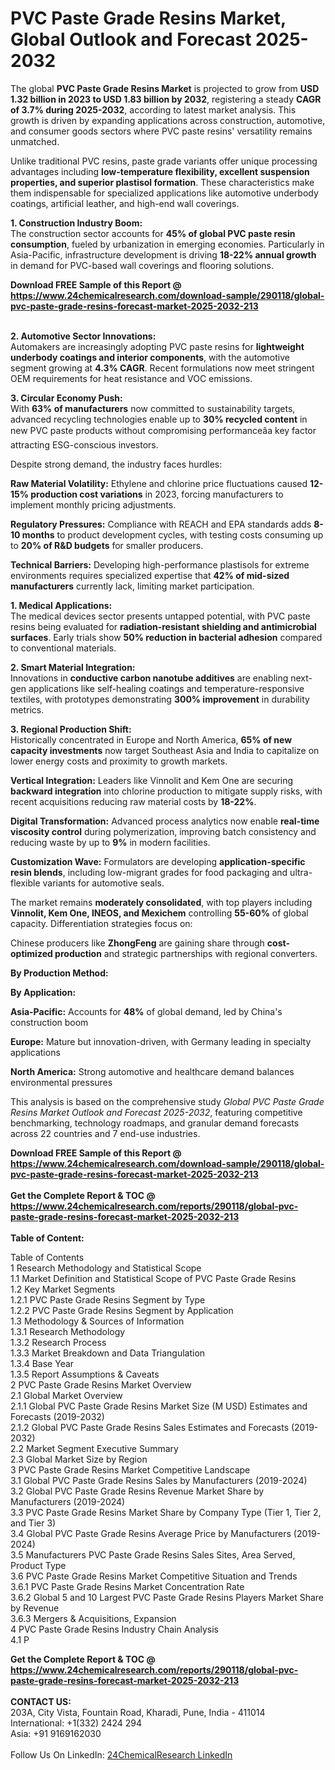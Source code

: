 <h1>PVC Paste Grade Resins Market, Global Outlook and Forecast 2025-2032</h1><p>The global <strong>PVC Paste Grade Resins Market</strong> is projected to grow from <strong>USD 1.32 billion in 2023 to USD 1.83 billion by 2032</strong>, registering a steady <strong>CAGR of 3.7% during 2025-2032</strong>, according to latest market analysis. This growth is driven by expanding applications across construction, automotive, and consumer goods sectors where PVC paste resins' versatility remains unmatched.</p><p>Unlike traditional PVC resins, paste grade variants offer unique processing advantages including <strong>low-temperature flexibility, excellent suspension properties, and superior plastisol formation</strong>. These characteristics make them indispensable for specialized applications like automotive underbody coatings, artificial leather, and high-end wall coverings.</p><p><strong>1. Construction Industry Boom:</strong><br>
The construction sector accounts for <strong>45% of global PVC paste resin consumption</strong>, fueled by urbanization in emerging economies. Particularly in Asia-Pacific, infrastructure development is driving <strong>18-22% annual growth</strong> in demand for PVC-based wall coverings and flooring solutions.</p><div><b>Download FREE Sample of this Report @ 
            <a href="https://www.24chemicalresearch.com/download-sample/290118/global-pvc-paste-grade-resins-forecast-market-2025-2032-213">
            https://www.24chemicalresearch.com/download-sample/290118/global-pvc-paste-grade-resins-forecast-market-2025-2032-213</a></b></div><br><p><strong>2. Automotive Sector Innovations:</strong><br>
Automakers are increasingly adopting PVC paste resins for <strong>lightweight underbody coatings and interior components</strong>, with the automotive segment growing at <strong>4.3% CAGR</strong>. Recent formulations now meet stringent OEM requirements for heat resistance and VOC emissions.</p><p><strong>3. Circular Economy Push:</strong><br>
With <strong>63% of manufacturers</strong> now committed to sustainability targets, advanced recycling technologies enable up to <strong>30% recycled content</strong> in new PVC paste products without compromising performanceâa key factor attracting ESG-conscious investors.</p><p>Despite strong demand, the industry faces hurdles:</p><p><strong>Raw Material Volatility:</strong> Ethylene and chlorine price fluctuations caused <strong>12-15% production cost variations</strong> in 2023, forcing manufacturers to implement monthly pricing adjustments.</p><p><strong>Regulatory Pressures:</strong> Compliance with REACH and EPA standards adds <strong>8-10 months</strong> to product development cycles, with testing costs consuming up to <strong>20% of R&amp;D budgets</strong> for smaller producers.</p><p><strong>Technical Barriers:</strong> Developing high-performance plastisols for extreme environments requires specialized expertise that <strong>42% of mid-sized manufacturers</strong> currently lack, limiting market participation.</p><p><strong>1. Medical Applications:</strong><br>
The medical devices sector presents untapped potential, with PVC paste resins being evaluated for <strong>radiation-resistant shielding and antimicrobial surfaces</strong>. Early trials show <strong>50% reduction in bacterial adhesion</strong> compared to conventional materials.</p><p><strong>2. Smart Material Integration:</strong><br>
Innovations in <strong>conductive carbon nanotube additives</strong> are enabling next-gen applications like self-healing coatings and temperature-responsive textiles, with prototypes demonstrating <strong>300% improvement</strong> in durability metrics.</p><p><strong>3. Regional Production Shift:</strong><br>
Historically concentrated in Europe and North America, <strong>65% of new capacity investments</strong> now target Southeast Asia and India to capitalize on lower energy costs and proximity to growth markets.</p><p><strong>Vertical Integration:</strong> Leaders like Vinnolit and Kem One are securing <strong>backward integration</strong> into chlorine production to mitigate supply risks, with recent acquisitions reducing raw material costs by <strong>18-22%</strong>.</p><p><strong>Digital Transformation:</strong> Advanced process analytics now enable <strong>real-time viscosity control</strong> during polymerization, improving batch consistency and reducing waste by up to <strong>9%</strong> in modern facilities.</p><p><strong>Customization Wave:</strong> Formulators are developing <strong>application-specific resin blends</strong>, including low-migrant grades for food packaging and ultra-flexible variants for automotive seals.</p><p>The market remains <strong>moderately consolidated</strong>, with top players including <strong>Vinnolit, Kem One, INEOS, and Mexichem</strong> controlling <strong>55-60%</strong> of global capacity. Differentiation strategies focus on:</p><p>Chinese producers like <strong>ZhongFeng</strong> are gaining share through <strong>cost-optimized production</strong> and strategic partnerships with regional converters.</p><p><strong>By Production Method:</strong></p><p><strong>By Application:</strong></p><p><strong>Asia-Pacific:</strong> Accounts for <strong>48%</strong> of global demand, led by China's construction boom</p><p><strong>Europe:</strong> Mature but innovation-driven, with Germany leading in specialty applications</p><p><strong>North America:</strong> Strong automotive and healthcare demand balances environmental pressures</p><p>This analysis is based on the comprehensive study <em>Global PVC Paste Grade Resins Market Outlook and Forecast 2025-2032</em>, featuring competitive benchmarking, technology roadmaps, and granular demand forecasts across 22 countries and 7 end-use industries.</p><div><b>Download FREE Sample of this Report @ 
            <a href="https://www.24chemicalresearch.com/download-sample/290118/global-pvc-paste-grade-resins-forecast-market-2025-2032-213">
            https://www.24chemicalresearch.com/download-sample/290118/global-pvc-paste-grade-resins-forecast-market-2025-2032-213</a></b></div><br><div><b>Get the Complete Report & TOC @ 
            <a href="https://www.24chemicalresearch.com/reports/290118/global-pvc-paste-grade-resins-forecast-market-2025-2032-213">
            https://www.24chemicalresearch.com/reports/290118/global-pvc-paste-grade-resins-forecast-market-2025-2032-213</a></b></div><br>
            <b>Table of Content:</b><p>Table of Contents<br />
1 Research Methodology and Statistical Scope<br />
1.1 Market Definition and Statistical Scope of PVC Paste Grade Resins<br />
1.2 Key Market Segments<br />
1.2.1 PVC Paste Grade Resins Segment by Type<br />
1.2.2 PVC Paste Grade Resins Segment by Application<br />
1.3 Methodology & Sources of Information<br />
1.3.1 Research Methodology<br />
1.3.2 Research Process<br />
1.3.3 Market Breakdown and Data Triangulation<br />
1.3.4 Base Year<br />
1.3.5 Report Assumptions & Caveats<br />
2 PVC Paste Grade Resins Market Overview<br />
2.1 Global Market Overview<br />
2.1.1 Global PVC Paste Grade Resins Market Size (M USD) Estimates and Forecasts (2019-2032)<br />
2.1.2 Global PVC Paste Grade Resins Sales Estimates and Forecasts (2019-2032)<br />
2.2 Market Segment Executive Summary<br />
2.3 Global Market Size by Region<br />
3 PVC Paste Grade Resins Market Competitive Landscape<br />
3.1 Global PVC Paste Grade Resins Sales by Manufacturers (2019-2024)<br />
3.2 Global PVC Paste Grade Resins Revenue Market Share by Manufacturers (2019-2024)<br />
3.3 PVC Paste Grade Resins Market Share by Company Type (Tier 1, Tier 2, and Tier 3)<br />
3.4 Global PVC Paste Grade Resins Average Price by Manufacturers (2019-2024)<br />
3.5 Manufacturers PVC Paste Grade Resins Sales Sites, Area Served, Product Type<br />
3.6 PVC Paste Grade Resins Market Competitive Situation and Trends<br />
3.6.1 PVC Paste Grade Resins Market Concentration Rate<br />
3.6.2 Global 5 and 10 Largest PVC Paste Grade Resins Players Market Share by Revenue<br />
3.6.3 Mergers & Acquisitions, Expansion<br />
4 PVC Paste Grade Resins Industry Chain Analysis<br />
4.1 P</p><div><b>Get the Complete Report & TOC @ 
            <a href="https://www.24chemicalresearch.com/reports/290118/global-pvc-paste-grade-resins-forecast-market-2025-2032-213">
            https://www.24chemicalresearch.com/reports/290118/global-pvc-paste-grade-resins-forecast-market-2025-2032-213</a></b></div><br><b>CONTACT US:</b><br>
            203A, City Vista, Fountain Road, Kharadi, Pune, India - 411014<br>
            International: +1(332) 2424 294<br>
            Asia: +91 9169162030 <br><br>
            Follow Us On LinkedIn: <a href="https://www.linkedin.com/company/24chemicalresearch/">24ChemicalResearch LinkedIn</a>